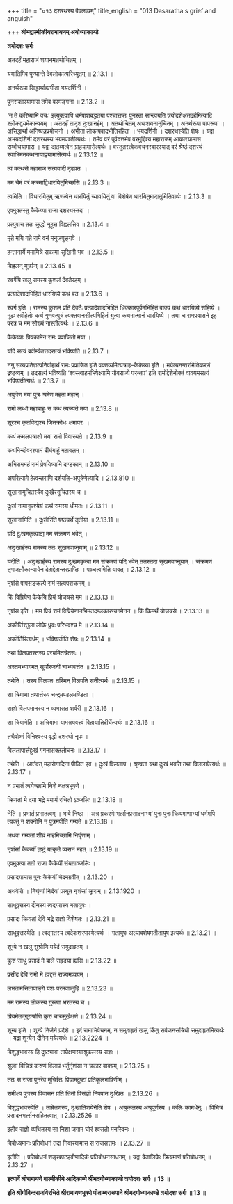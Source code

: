 +++
title = "०१३ दशरथस्य वैक्लव्यम्"
title_english = "013 Dasaratha s grief and anguish"

+++
**श्रीमद्वाल्मीकीयरामायणम् अयोध्याकाण्डे**

**त्रयोदशः सर्गः**

अतदर्हं महाराजं शयानमतथोचितम् ।

ययातिमिव पुण्यान्ते देवलोकात्परिच्युतम् ॥ 2.13.1 ॥

अनर्थरूपा सिद्धार्थाह्यभीता भयदर्शिनी ।

पुनराकारयामास तमेव वरमङ्गना ॥ 2.13.2 ॥

‘न ते करिष्यामि वचः’ इत्युक्त्वापि धर्मपाशबद्धतया पश्चात्तप्तः पुनस्तां सान्त्वयति त्रयोदशेअतदर्हमित्यादि श्लोकद्वयमेकान्वयम् । अतदर्हं तादृश दुःखानर्हम् । अतथोचितम् अधःशयनानुचितम् । अनर्थरूपा पापरूपा । असिद्धार्था अनिष्पन्नप्रयोजनो । अभीता लोकापवादभीतिरहिता । भयदर्शिनी । दशरथस्येति शेषः । यद्वा अभयदर्शिनी दशरथस्य भयमपश्तीत्यर्थः । तमेव वरं पूर्वदत्तमेव वरमुद्दिश्य महाराजम् आकारयामास सम्बोधयामास । यद्वा दातव्यत्वेन ग्राहयामासेत्यर्थः । वस्तुतस्त्वेकवचनस्वारस्यात् वरं श्रेष्ठं दशरथं स्वाभिमतकथनायाह्वयामासेत्यर्थः ॥ 2.13.12 ॥

त्वं कत्थसे महाराज सत्यवादी दृढव्रतः ।

मम चेमं वरं कस्माद्विधारयितुमिच्छसि ॥ 2.13.3 ॥

त्वमिति । विधारयितुम् ऋणत्वेन धारयितुं च्यावयितुं वा विशेषेण धारयितुमादातुमितिवार्थः ॥ 2.13.3 ॥

एवमुक्तस्तु कैकेय्या राजा दशरथस्तदा ।

प्रत्युवाच ततः क्रुद्धो मुहूत्त विह्वलन्निव ॥ 2.13.4 ॥

मृते मयि गते रामे वनं मनुजपुङ्गवे ।

हन्तानार्ये ममामित्रे सकामा सुखिनी भव ॥ 2.13.5 ॥

विह्वलन् मूर्च्छन् ॥ 2.13.45 ॥

स्वर्गेपि खलु रामस्य कुशलं दैवतैरहम् ।

प्रत्यादेशादभिहितं धारयिष्ये कथं बत ॥ 2.13.6 ॥

स्वर्ग इति । रामस्य कुशलं प्रति दैवतैः प्रत्यादेशादभिहितं धिक्कारपूर्वमभिहितं वाक्यं कथं धारयिष्ये सहिष्ये । मूढः स्त्रीहेतोः कथं गुणवत्पुत्रं त्यक्तवानसीत्यभिहितं श्रुत्वा कथमात्मानं धारयिष्ये । तथा च रामप्रवासने इह परत्र च मम सौख्यं नास्तीत्यर्थः ॥ 2.13.6 ॥

कैकेय्याः प्रियकामेन रामः प्रव्राजितो मया ।

यदि सत्यं ब्रवीम्येतत्तदसत्यं भविष्यति ॥ 2.13.7 ॥

ननु सत्यप्रतिज्ञत्वनिर्वाहार्थं रामः प्रव्राजित इति वक्तव्यमित्यत्राह–कैकेय्या इति । मयेत्यनन्तरमितिकरणं द्रष्टव्यम् । तदसत्यं भविष्यति ‘श्वस्त्वाहमभिषेक्ष्यामि यौवराज्ये परन्तप’ इति रामोद्देशेनोक्तं वाक्यमसत्यं भविष्यतीत्यर्थः ॥ 2.13.7 ॥

अपुत्रेण मया पुत्रः श्रमेण महता महान् ।

रामो लब्धो महाबाहुः स कथं त्यज्यते मया ॥ 2.13.8 ॥

शूरश्च कृतविद्यश्च जितक्रोधः क्षमापरः ।

कथं कमलपत्राक्षो मया रामो विवास्यते ॥ 2.13.9 ॥

कथमिन्दीवरश्यामं दीर्घबाहुं महाबलम् ।

अभिराममहं रामं प्रेषयिष्यामि दण्डकान् ॥ 2.13.10 ॥

अपरित्यागे हेत्वन्तराणि दर्शयति–अपुत्रेणेत्यादि ॥ 2.13.810 ॥

सुखानामुचितस्यैव दुःखैरनुचितस्य च ।

दुःखं नामानुपश्येयं कथं रामस्य धीमतः ॥ 2.13.11 ॥

सुखानामिति । दुःखैरिति षष्ठ्यर्थे तृतीया ॥ 2.13.11 ॥

यदि दुःखमकृत्वाद्य मम संक्रमणं भवेत् ।

अदुःखार्हस्य रामस्य ततः सुखमवाप्नुयाम् ॥ 2.13.12 ॥

यदीति । अदुःखार्हस्य रामस्य दुःखमकृत्वा मम संक्रमणं यदि भवेत् ततस्तदा सुखमवाप्नुयाम् । संक्रमणं तृणजलौकान्यायेन देहाद्देहान्तरप्राप्तिः । पञ्चत्वमिति यावत् ॥ 2.13.12 ॥

नृशंसे पापसङ्कल्पे रामं सत्यपराक्रमम् ।

किं विप्रियेण कैकेयि प्रियं योजयसे मम ॥ 2.13.13 ॥

नृशंस इति । मम प्रियं रामं विप्रियेणानभिमतदण्डकारण्यगमेनन । किं किमर्थं योजयसे ॥ 2.13.13 ॥

अकीर्त्तिरतुला लोके ध्रुवः परिभवश्च मे ॥ 2.13.14 ॥

अकीर्तिरित्यर्धम् । भविष्यतीति शेषः ॥ 2.13.14 ॥

तथा विलपतस्तस्य परभ्रमितचेतसः ।

अस्तमभ्यागमत् सूर्योरजनी चाभ्यवर्त्तत ॥ 2.13.15 ॥

तथेति । तस्य विलपतः तस्मिन् विलपति सतीत्यर्थः ॥ 2.13.15 ॥

सा त्रियामा तथार्त्तस्य चन्द्रमण्डलमण्डिता ।

राज्ञो विलपमानस्य न व्यभासत शर्वरी ॥ 2.13.16 ॥

सा त्रियामेति । अत्रियामा यामत्रयवत्त्वं विहायातिदीर्घेत्यर्थः ॥ 2.13.16 ॥

तथैवोष्णं विनिश्वस्य वृद्धो दशरथो नृपः ।

विललापार्त्तद्दुःखं गगनासक्तलोचनः ॥ 2.13.17 ॥

तथेति । आर्तवत् महारोगादिना पीडित इव । दुःखं विललाप । श्रृण्वतां यथा दुःखं भवति तथा विललापेत्यर्थः ॥ 2.13.17 ॥

न प्रभातं त्वयेच्छामि निशे नक्षत्रभूषणे ।

क्रियतां मे दया भद्रे मयायं रचितो ऽञ्जलिः ॥ 2.13.18 ॥

नेति । प्रभातं प्रभातत्वम् । भावे निष्ठा । अत्र प्रकरणे भर्त्सनप्रसादनाभ्यां पुनः पुनः क्रियमाणाभ्यां धर्ममपि त्यक्तुं न शक्नोमि न पुत्रमपीति गम्यते ॥ 2.13.18 ॥

अथवा गम्यतां शीघ्रं नाहमिच्छामि निर्घृणाम् ।

नृशंसां कैकयीं द्रष्टुं यत्कृते व्यसनं महत् ॥ 2.13.19 ॥

एवमुक्त्वा ततो राजा कैकेयीं संयताञ्जलिः ।

प्रसादयामास पुनः कैकेयीं चेदमब्रवीत् ॥ 2.13.20 ॥

अथवेति । निर्घृणां निर्दयां प्रत्युत नृशंसां क्रूराम् ॥ 2.13.1920 ॥

साधुवृत्तस्य दीनस्य त्वद्गतस्य गतायुषः ।

प्रसादः क्रियतां देवि भद्रे राज्ञो विशेषतः ॥ 2.13.21 ॥

साधुवृत्तस्येति । त्वद्गतस्य त्वदेकशरणस्येत्यर्थः । गतायुषः अल्पावशेषमतीतायुष इत्यर्थः ॥ 2.13.21 ॥

शून्ये न खलु सुश्रोणि मयेदं समुदाहृतम् ।

कुरु साधु प्रसादं मे बाले सहृदया ह्यसि ॥ 2.13.22 ॥

प्रसीद देवि रामो मे त्वद्दत्तं राज्यमव्ययम् ।

लभतामसितापाङ्गे यशः परमवाप्नुहि ॥ 2.13.23 ॥

मम रामस्य लोकस्य गुरूणां भरतस्य च ।

प्रियमेतद्गुरुश्रोणि कुरु चारुमुखेक्षणे ॥ 2.13.24 ॥

शून्य इति । शून्ये निर्जने प्रदेशे । इदं रामाभिषेचनम्, न समुदाहृतं खलु किंतु सर्वजनसन्निधौ समुदाहृतमित्यर्थः । यद्वा शून्येन दीनेन मयेत्यर्थः ॥ 2.13.2224 ॥

विशुद्धभावस्य हि दुष्टभावा ताम्रेक्षणस्याश्रुकलस्य राज्ञः ।

श्रुत्वा विचित्रं करुणं विलापं भर्तुर्नृशंसा न चकार वाक्यम् ॥ 2.13.25 ॥

ततः स राजा पुनरेव मूर्च्छितः प्रियामदुष्टां प्रतिकूलभाषिणीम् ।

समीक्ष्य पुत्रस्य विवासनं प्रति क्षितौ विसंज्ञो निपपात दुःखितः ॥ 2.13.26 ॥

विशुद्धभावस्येति । ताम्रेक्षणस्य, दुःखातिशयेनेति शेषः । अश्रुकलस्य अश्रुपूर्णस्य । कलिः कामधेनुः । विचित्रं प्रसादनभर्त्सनसहितत्वात् ॥ 2.13.2526 ॥

इतीव राज्ञो व्यथितस्य सा निशा जगाम घोरं श्वसतो मनस्विनः ।

विबोध्यमानः प्रतिबोधनं तदा निवारयामास स राजसत्तमः ॥ 2.13.27 ॥

इतीति । प्रतिबोधनं शङ्खपटहवीणादिकं प्रतिबोधनसाधनम् । यद्वा वैतालिकैः क्रियमाणं प्रतिबोधनम् ॥ 2.13.27 ॥

**इत्यार्षे श्रीरामायणे वाल्मीकीये आदिकाव्ये श्रीमदयोध्याकाण्डे त्रयोदशः सर्गः ॥ 13 ॥**

**इति श्रीगोविन्दराजविरचिते श्रीरामायणभूषणे पीताम्बराख्याने श्रीमदयोध्याकाण्डे त्रयोदशः सर्गः ॥ 13 ॥**

